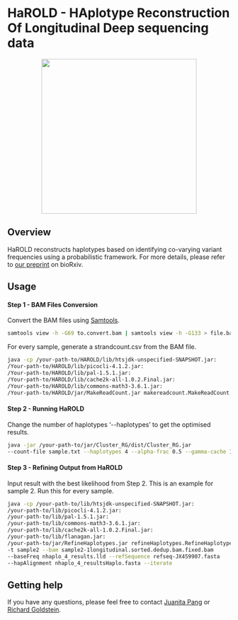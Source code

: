 # HaROLD - HAplotype Reconstruction Of Longitudinal Deep sequencing data
<p align="center">
<img src="https://github.com/ucl-pathgenomics/HaROLD/blob/master/HaROLD_logo.png" width="350">

## Overview
HaROLD reconstructs haplotypes based on identifying co-varying variant frequencies using a probabilistic framework. For more details, please refer to [our preprint](https://www.biorxiv.org/content/10.1101/444877v2) on bioRxiv.

## Usage

#### Step 1 - BAM Files Conversion
Convert the BAM files using [Samtools](http://www.htslib.org).
```sh
samtools view -h -G69 to.convert.bam | samtools view -h -G133 > file.bam
```
For every sample, generate a strandcount.csv from the BAM file.
```sh
java -cp /your-path-to/HAROLD/lib/htsjdk-unspecified-SNAPSHOT.jar:
/Your-path-to/HAROLD/lib/picocli-4.1.2.jar:
/Your-path-to/HAROLD/lib/pal-1.5.1.jar:
/Your-path-to/HAROLD/lib/cache2k-all-1.0.2.Final.jar:
/Your-path-to/HAROLD/lib/commons-math3-3.6.1.jar:
/Your-path-to/HAROLD/jar/MakeReadCount.jar makereadcount.MakeReadCount file.bam
```

#### Step 2 - Running HaROLD
Change the number of haplotypes ‘--haplotypes’ to get the optimised results.
```sh
java -jar /your-path-to/jar/Cluster_RG/dist/Cluster_RG.jar
--count-file sample.txt --haplotypes 4 --alpha-frac 0.5 --gamma-cache 10000 -H -L --threads 4
```

#### Step 3 - Refining Output from HaROLD
Input result with the best likelihood from Step 2.
This is an example for sample 2. Run this for every sample.
```sh
java -cp /your-path-to/lib/htsjdk-unspecified-SNAPSHOT.jar:
/your-path-to/lib/picocli-4.1.2.jar:
/your-path-to/lib/pal-1.5.1.jar:
/your-path-to/lib/commons-math3-3.6.1.jar:
/your-path-to/lib/cache2k-all-1.0.2.Final.jar:
/your-path-to/lib/flanagan.jar:
/your-path-to/jar/RefineHaplotypes.jar refineHaplotypes.RefineHaplotypes
-t sample2 --bam sample2-1longitudinal.sorted.dedup.bam.fixed.bam
--baseFreq nhaplo_4_results.lld --refSequence refseq-JX459907.fasta
--hapAlignment nhaplo_4_resultsHaplo.fasta --iterate
```

## Getting help
If you have any questions, please feel free to contact [Juanita Pang](mailto:juanita.pang.16@ucl.ac.uk) or [Richard Goldstein](mailto:r.goldstein@ucl.ac.uk).
